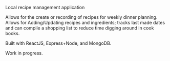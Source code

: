 Local recipe management application

Allows for the create or recording of recipes for weekly dinner planning. Allows for Adding/Updating recipes and ingredients; tracks last made dates and can compile a shopping list to reduce time digging around in cook books.

Built with ReactJS, Express+Node, and MongoDB.

Work in progress.
